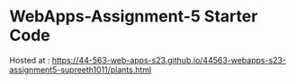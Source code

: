 # WebApps-Assignment-5 Starter Code
Hosted at : https://44-563-web-apps-s23.github.io/44563-webapps-s23-assignment5-supreeth1011/plants.html
